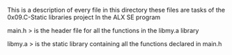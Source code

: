 This is a description of every file in this directory
these files are tasks of the 0x09.C-Static libraries project
In the ALX SE program

main.h > is the header file for all the functions in the libmy.a library

libmy.a > is the static library containing all the functions declared in main.h

